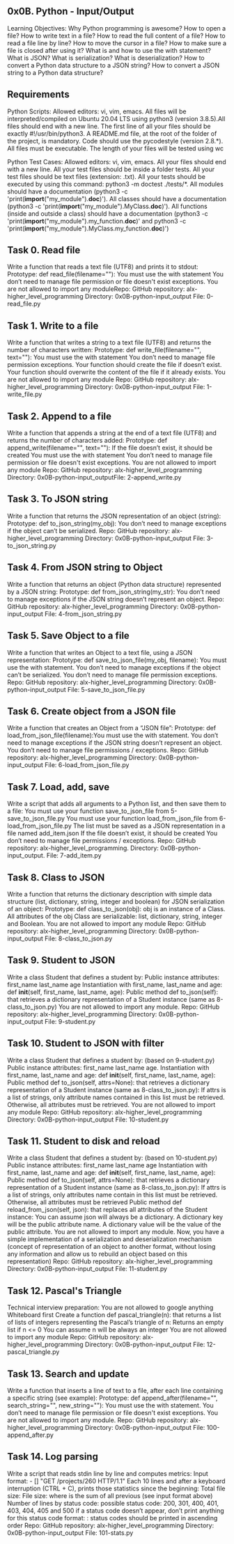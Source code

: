 0x0B. Python - Input/Output
--------------------------------------------------------------------------------------------------------------
Learning Objectives: Why Python programming is awesome? How to open a file? How to write text in a file? How to read the full content of a file? How to read a file line by line? How to move the cursor in a file? How to make sure a file is closed after using it? What is and how to use the with statement? What is JSON? What is serialization? What is deserialization? How to convert a Python data structure to a JSON string? How to convert a JSON string to a Python data structure?

Requirements
-------------------------------------------------------------------------------------------------------------------------
Python Scripts: Allowed editors: vi, vim, emacs. All files will be interpreted/compiled on Ubuntu 20.04 LTS using python3 (version 3.8.5).All files should end with a new line. The first line of all your files should be exactly #!/usr/bin/python3. A README.md file, at the root of the folder of the project, is mandatory. Code should use the pycodestyle (version 2.8.*). All files must be executable. The length of your files will be tested using wc

Python Test Cases: Allowed editors: vi, vim, emacs. All your files should end with a new line. All your test files should be inside a folder tests. All your test files should be text files (extension: .txt). All your tests should be executed by using this command: python3 -m doctest ./tests/*. All modules should have a documentation (python3 -c 'print(__import__("my_module").__doc__)'). All classes should have a documentation (python3 -c 'print(__import__("my_module").MyClass.__doc__)'). All  functions (inside and outside a class) should have a documentation (python3 -c 'print(__import__("my_module").my_function.__doc__)' and python3 -c 'print(__import__("my_module").MyClass.my_function.__doc__)')

Task 0. Read file
-----------------------------------------------------------------------------------------------------------------------------------
Write a function that reads a text file (UTF8) and prints it to stdout:
Prototype: def read_file(filename=""): You must use the with statement You don’t need to manage file permission or file doesn't exist exceptions. You are not allowed to import any moduleRepo: GitHub repository: alx-higher_level_programming Directory: 0x0B-python-input_output File: 0-read_file.py

Task 1. Write to a file
--------------------------------------------------------------------------------------------------------------------------------------
Write a function that writes a string to a text file (UTF8) and returns the number of characters written:
Prototype: def write_file(filename="", text=""): You must use the with statement You don’t need to manage file permission exceptions. Your function should create the file if doesn’t exist. Your function should overwrite the content of the file if it already exists. You are not allowed to import any module
Repo: GitHub repository: alx-higher_level_programming Directory: 0x0B-python-input_output File: 1-write_file.py
 
Task 2. Append to a file
--------------------------------------------------------------------------------------------------------------------------------
Write a function that appends a string at the end of a text file (UTF8) and returns the number of characters added:
Prototype: def append_write(filename="", text=""): If the file doesn’t exist, it should be created You must use the with statement You don’t need to manage file permission or file doesn't exist exceptions. You are not allowed to import any module Repo: GitHub repository: alx-higher_level_programming Directory: 0x0B-python-input_outputFile: 2-append_write.py

Task 3. To JSON string
-----------------------------------------------------------------------------------------------------------------------------------
Write a function that returns the JSON representation of an object (string):
Prototype: def to_json_string(my_obj): You don’t need to manage exceptions if the object can’t be serialized. Repo: GitHub repository: alx-higher_level_programming Directory: 0x0B-python-input_output File: 3-to_json_string.py

Task 4. From JSON string to Object
---------------------------------------------------------------------------------------------------------------------------------
Write a function that returns an object (Python data structure) represented by a JSON string:
Prototype: def from_json_string(my_str): You don’t need to manage exceptions if the JSON string doesn’t represent an object. Repo: GitHub repository: alx-higher_level_programming Directory: 0x0B-python-input_output File: 4-from_json_string.py

Task 5. Save Object to a file
----------------------------------------------------------------------------------------------------------------------------------
Write a function that writes an Object to a text file, using a JSON representation:
Prototype: def save_to_json_file(my_obj, filename): You must use the with statement. You don’t need to manage exceptions if the object can’t be serialized. You don’t need to manage file permission exceptions. Repo: GitHub repository: alx-higher_level_programming Directory: 0x0B-python-input_output File: 5-save_to_json_file.py

Task 6. Create object from a JSON file
---------------------------------------------------------------------------------------------------------------------------------
Write a function that creates an Object from a “JSON file”:
Prototype: def load_from_json_file(filename):You must use the with statement. You don’t need to manage exceptions if the JSON string doesn’t represent an object. You don’t need to manage file permissions / exceptions. Repo: GitHub repository: alx-higher_level_programming Directory: 0x0B-python-input_output File: 6-load_from_json_file.py

Task 7. Load, add, save
-----------------------------------------------------------------------------------------------------------------------------
Write a script that adds all arguments to a Python list, and then save them to a file:
You must use your function save_to_json_file from 5-save_to_json_file.py You must use your function load_from_json_file from 6-load_from_json_file.py The list must be saved as a JSON representation in a file named add_item.json If the file doesn’t exist, it should be created You don’t need to manage file permissions / exceptions. Repo: GitHub repository: alx-higher_level_programming. Directory: 0x0B-python-input_output. File: 7-add_item.py

Task 8. Class to JSON
-------------------------------------------------------------------------------------------------------------------------------------
Write a function that returns the dictionary description with simple data structure (list, dictionary, string, integer and boolean) for JSON serialization of an object:
Prototype: def class_to_json(obj): obj is an instance of a Class. All attributes of the obj Class are serializable: list, dictionary, string, integer and Boolean. You are not allowed to import any module Repo: GitHub repository: alx-higher_level_programming Directory: 0x0B-python-input_output File: 8-class_to_json.py

Task 9. Student to JSON
---------------------------------------------------------------------------------------------------------------------------------
Write a class Student that defines a student by:
Public instance attributes: first_name last_name age Instantiation with first_name, last_name and age: def __init__(self, first_name, last_name, age): Public method def to_json(self): that retrieves a dictionary representation of a Student instance (same as 8-class_to_json.py) You are not allowed to import any module. Repo: GitHub repository: alx-higher_level_programming Directory: 0x0B-python-input_output File: 9-student.py 

Task 10. Student to JSON with filter
------------------------------------------------------------------------------------------------------------------------------
Write a class Student that defines a student by: (based on 9-student.py)
Public instance attributes: first_name last_name age. Instantiation with first_name, last_name and age: def __init__(self, first_name, last_name, age): Public method def to_json(self, attrs=None): that retrieves a dictionary representation of a Student instance (same as 8-class_to_json.py): If attrs is a list of strings, only attribute names contained in this list must be retrieved. Otherwise, all attributes must be retrieved. You are not allowed to import any module Repo: GitHub repository: alx-higher_level_programming Directory: 0x0B-python-input_output File: 10-student.py 

Task 11. Student to disk and reload
------------------------------------------------------------------------------------------------------------------------------------
Write a class Student that defines a student by: (based on 10-student.py)
Public instance attributes: first_name last_name age Instantiation with first_name, last_name and age: def __init__(self, first_name, last_name, age): Public method def to_json(self, attrs=None): that retrieves a dictionary representation of a Student instance (same as 8-class_to_json.py): If attrs is a list of strings, only attributes name contain in this list must be retrieved. Otherwise, all attributes must be retrieved Public method def reload_from_json(self, json): that replaces all attributes of the Student instance: You can assume json will always be a dictionary. A dictionary key will be the public attribute name. A dictionary value will be the value of the public attribute. You are not allowed to import any module. Now, you have a simple implementation of a serialization and deserialization mechanism (concept of representation of an object to another format, without losing any information and allow us to rebuild an object based on this representation) Repo: GitHub repository: alx-higher_level_programming Directory: 0x0B-python-input_output File: 11-student.py

Task 12. Pascal's Triangle
------------------------------------------------------------------------------------------------------------------------
Technical interview preparation:
You are not allowed to google anything Whiteboard first Create a function def pascal_triangle(n): that returns a list of lists of integers representing the Pascal’s triangle of n: Returns an empty list if n <= 0 You can assume n will be always an integer You are not allowed to import any module Repo: GitHub repository: alx-higher_level_programming Directory: 0x0B-python-input_output File: 12-pascal_triangle.py

Task 13. Search and update
---------------------------------------------------------------------------------------------------------------------------------
Write a function that inserts a line of text to a file, after each line containing a specific string (see example):
Prototype: def append_after(filename="", search_string="", new_string=""): You must use the with statement. You don’t need to manage file permission or file doesn't exist exceptions. You are not allowed to import any module. Repo: GitHub repository: alx-higher_level_programming Directory: 0x0B-python-input_output File: 100-append_after.py

Task 14. Log parsing
-----------------------------------------------------------------------------------------------------------------------
Write a script that reads stdin line by line and computes metrics:
Input format: <IP Address> - [<date>] "GET /projects/260 HTTP/1.1" <status code> <file size> Each 10 lines and after a keyboard interruption (CTRL + C), prints those statistics since the beginning: Total file size: File size: <total size> where is the sum of all previous (see input format above) Number of lines by status code: possible status code: 200, 301, 400, 401, 403, 404, 405 and 500 if a status code doesn’t appear, don’t print anything for this status code format: <status code>: <number> status codes should be printed in ascending order Repo: GitHub repository: alx-higher_level_programming Directory: 0x0B-python-input_output File: 101-stats.py
 
